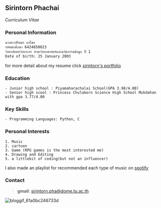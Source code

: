 ## Sirintorn Phachai
*Curriculum Vitae*

### Personal Information
```markdown
นางสาวสิรินธร ผาไชย 
รหัศนักศึกษา 6424650023
วิทยาลัยสหวิทยาการ สาขาวิทยาศาสตร์และนวัตกรรมข้อมูล ปี 1
Date of birth: 25 January 2003
```
for more detail about my resume click [sirintorn's portfolio](https://drive.google.com/file/d/143nojI2KND_-JcSeSOI3UdfXEcqR8-5G/view?usp=sharing)
### Education
```
- Junior high school : Piyamaharachalai School(GPA 3.98/4.00)
- Senior high scool : Princess Chulaborn Science High School Mukdahan with gpa 3.77/4.00
```
### Key Skills
```
- Programming Languages: Python, C
```
### Personal Interests
```
1. Music
2. cartoon
3. Game (RPG games is the most interested me)
4. Drawing and Editing
5. a littlebit of coding(but not an influencer)
```
I also made an playlist for recommended each type of music on [spotify](https://open.spotify.com/playlist/2i3miRQPPAYEepR0WikcdE?si=63e9fe7ea88d4897)

### Contact
> **gmail**: sirintorn.pha@dome.tu.ac.th


![bloggif_61a0bc246733d](https://user-images.githubusercontent.com/94469876/143569600-e8d661ce-7a11-472c-b88a-c96060933f55.jpeg)

